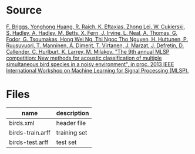 # Source

[F. Briggs, Yonghong Huang, R. Raich, K. Eftaxias, Zhong Lei, W. Cukierski, S. Hadley, A. Hadley, M. Betts, X. Fern, J. Irvine, L. Neal, A. Thomas, G. Fodor, G. Tsoumakas, Hong Wei Ng, Thi Ngoc Tho Nguyen, H. Huttunen, P. Ruusuvuori, T. Manninen, A. Diment, T. Virtanen, J. Marzat, J. Defretin, D. Callender, C. Hurlburt, K. Larrey, M. Milakov. "The 9th annual MLSP competition: New methods for acoustic classification of multiple simultaneous bird species in a noisy environment", in proc. 2013 IEEE International Workshop on Machine Learning for Signal Processing (MLSP).](http://dx.doi.org/10.1109/MLSP.2013.6661934)

# Files

| name             | description  |
| ---------------- | ------------ |
| birds.xml        | header file  |
| birds-train.arff | training set |
| birds-test.arff  | test set     |
